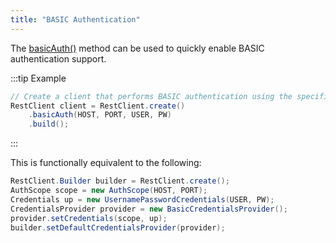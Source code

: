 ```yaml
---
title: "BASIC Authentication"
---
```


The [basicAuth()]({{API_DOCS}}/org/apache/juneau/rest/client/RestClient/Builder.html#basicAuth(String,int,String,String)) method can be used to quickly enable BASIC authentication support.

:::tip Example
```java
// Create a client that performs BASIC authentication using the specified user/pw.
RestClient client = RestClient.create()
    .basicAuth(HOST, PORT, USER, PW)
    .build();
```
:::

This is functionally equivalent to the following:

```java
RestClient.Builder builder = RestClient.create();
AuthScope scope = new AuthScope(HOST, PORT);
Credentials up = new UsernamePasswordCredentials(USER, PW);
CredentialsProvider provider = new BasicCredentialsProvider();
provider.setCredentials(scope, up);
builder.setDefaultCredentialsProvider(provider);
```
